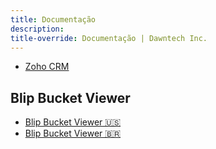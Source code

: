 ```yaml
---
title: Documentação
description: 
title-override: Documentação | Dawntech Inc.
---
```


- [Zoho CRM](zoho)

## Blip Bucket Viewer

- [Blip Bucket Viewer 🇺🇸](en/blip-bucket-viewer)
- [Blip Bucket Viewer 🇧🇷](pt/blip-bucket-viewer)
